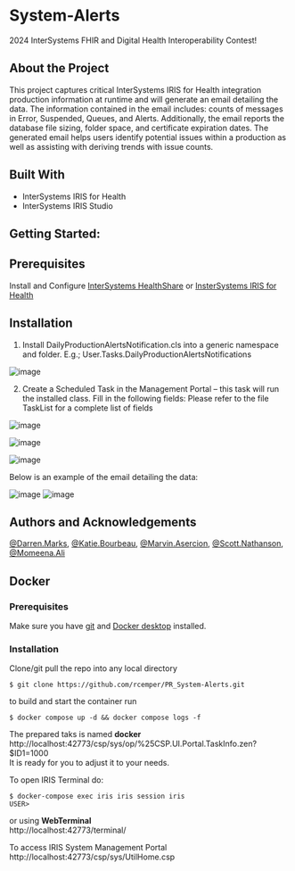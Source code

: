 # System-Alerts
2024 InterSystems FHIR and Digital Health Interoperability Contest!

## About the Project
This project captures critical InterSystems IRIS for Health integration production information at runtime and will generate an email detailing the data. The information contained in the email includes: counts of messages in Error, Suspended, Queues, and Alerts.  Additionally, the email reports the database file sizing, folder space, and certificate expiration dates. The generated email helps users identify potential issues within a production as well as assisting with deriving trends with issue counts.

## Built With
* InterSystems IRIS for Health
* InterSystems IRIS Studio

## Getting Started:

## Prerequisites
  Install and Configure [InterSystems HealthShare](https://www.intersystems.com/interoperability-platform/) or [InsterSystems IRIS for Health](https://www.intersystems.com/data-platform/)
  
## Installation
1. Install DailyProductionAlertsNotification.cls into a generic namespace and folder. E.g.; User.Tasks.DailyProductionAlertsNotifications
        
![image](https://github.com/SysIntergrationTechTeam/System-Alerts/assets/110857238/83c57ac0-9130-42c9-865b-94291a606220)

2. Create a Scheduled Task in the Management Portal – this task will run the installed class.  Fill in the following fields:
Please refer to the file TaskList for a complete list of fields

![image](https://github.com/SysIntergrationTechTeam/System-Alerts/assets/110857238/4981c03a-af0f-4352-b31c-8e8b4e6308a1)

![image](https://github.com/SysIntergrationTechTeam/System-Alerts/assets/110857238/a6576829-045f-4aa0-9513-0ccc5b1fe6c0)

![image](https://github.com/SysIntergrationTechTeam/System-Alerts/assets/110857238/165697ea-0415-4190-b45d-9b1b4234bbba)

Below is an example of the email detailing the data:

![image](https://github.com/SysIntergrationTechTeam/System-Alerts/assets/110857238/294f9294-e129-4e93-becd-3d4eae22c7f5)
![image](https://github.com/SysIntergrationTechTeam/System-Alerts/assets/110857238/0d320830-0d18-4b91-bcd2-01c37830d7b2)

## Authors and Acknowledgements
[@Darren.Marks](https://community.intersystems.com/user/darren-marks), [@Katie.Bourbeau](https://community.intersystems.com/user/katie-bourbeau), [@Marvin.Asercion](https://community.intersystems.com/user/marvin-asercion), [@Scott.Nathanson](https://community.intersystems.com/user/scott-nathanson), [@Momeena.Ali](https://community.intersystems.com/user/momeena-ali)

## Docker    

### Prerequisites
Make sure you have [git](https://git-scm.com/book/en/v2/Getting-Started-Installing-Git) and [Docker desktop](https://www.docker.com/products/docker-desktop) installed.
### Installation
Clone/git pull the repo into any local directory
```
$ git clone https://github.com/rcemper/PR_System-Alerts.git
```
to build and start the container run     
```
$ docker compose up -d && docker compose logs -f
```
The prepared taks is named **docker**    
http://localhost:42773/csp/sys/op/%25CSP.UI.Portal.TaskInfo.zen?$ID1=1000      
It is ready for you to adjust it to your needs.    

To open IRIS Terminal do:   
```
$ docker-compose exec iris iris session iris 
USER>
```
or using **WebTerminal**     
http://localhost:42773/terminal/      

To access IRIS System Management Portal   
http://localhost:42773/csp/sys/UtilHome.csp    

